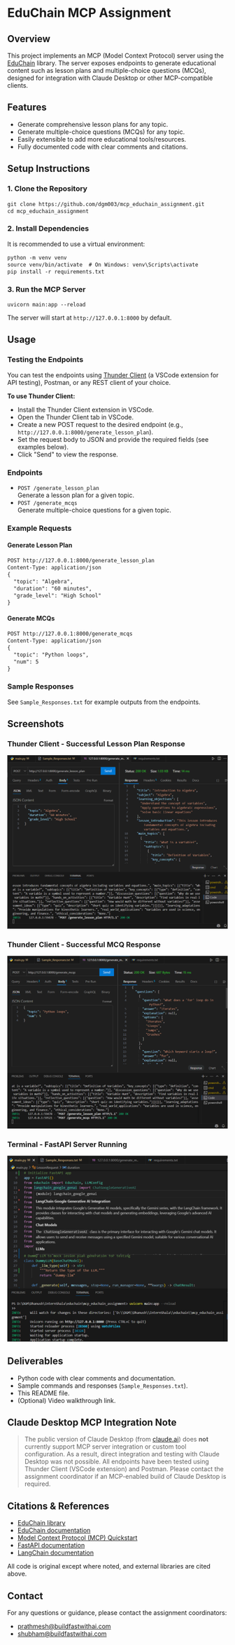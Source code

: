 # EduChain MCP Assignment

## Overview
This project implements an MCP (Model Context Protocol) server using the [EduChain](https://github.com/satvik314/educhain) library. The server exposes endpoints to generate educational content such as lesson plans and multiple-choice questions (MCQs), designed for integration with Claude Desktop or other MCP-compatible clients.

## Features
- Generate comprehensive lesson plans for any topic.
- Generate multiple-choice questions (MCQs) for any topic.
- Easily extensible to add more educational tools/resources.
- Fully documented code with clear comments and citations.

## Setup Instructions

### 1. Clone the Repository
```
git clone https://github.com/dgm003/mcp_educhain_assignment.git
cd mcp_educhain_assignment 
```

### 2. Install Dependencies
It is recommended to use a virtual environment:
```
python -m venv venv
source venv/bin/activate  # On Windows: venv\Scripts\activate
pip install -r requirements.txt
```

### 3. Run the MCP Server
```
uvicorn main:app --reload
```
The server will start at `http://127.0.0.1:8000` by default.

## Usage

### Testing the Endpoints
You can test the endpoints using [Thunder Client](https://www.thunderclient.com/) (a VSCode extension for API testing), Postman, or any REST client of your choice.

**To use Thunder Client:**
- Install the Thunder Client extension in VSCode.
- Open the Thunder Client tab in VSCode.
- Create a new POST request to the desired endpoint (e.g., `http://127.0.0.1:8000/generate_lesson_plan`).
- Set the request body to JSON and provide the required fields (see examples below).
- Click "Send" to view the response.

### Endpoints
- `POST /generate_lesson_plan`  
  Generate a lesson plan for a given topic.
- `POST /generate_mcqs`  
  Generate multiple-choice questions for a given topic.

### Example Requests
#### Generate Lesson Plan
```
POST http://127.0.0.1:8000/generate_lesson_plan
Content-Type: application/json
{
  "topic": "Algebra",
  "duration": "60 minutes",
  "grade_level": "High School"
}
```

#### Generate MCQs
```
POST http://127.0.0.1:8000/generate_mcqs
Content-Type: application/json
{
  "topic": "Python loops",
  "num": 5
}
```

### Sample Responses
See `Sample_Responses.txt` for example outputs from the endpoints.

## Screenshots

### Thunder Client - Successful Lesson Plan Response
![Thunder Client showing successful response for lesson plan](screenshots/Thunder_Client_showing_successful_response_generate_lesson_plan.png)

### Thunder Client - Successful MCQ Response
![Thunder Client showing successful response for MCQs](screenshots/Thunder_Client_showing_successful_response_generate_mcqs.png)

### Terminal - FastAPI Server Running
![Terminal running FastAPI server](screenshots/terminal_uvicorn_running.png)

## Deliverables
- Python code with clear comments and documentation.
- Sample commands and responses (`Sample_Responses.txt`).
- This README file.
- (Optional) Video walkthrough link.

## Claude Desktop MCP Integration Note
> The public version of Claude Desktop (from [claude.ai](https://claude.ai/download)) does **not** currently support MCP server integration or custom tool configuration. As a result, direct integration and testing with Claude Desktop was not possible. All endpoints have been tested using Thunder Client (VSCode extension) and Postman. Please contact the assignment coordinator if an MCP-enabled build of Claude Desktop is required.

## Citations & References
- [EduChain library](https://github.com/satvik314/educhain)
- [EduChain documentation](https://github.com/satvik314/educhain#readme)
- [Model Context Protocol (MCP) Quickstart](https://modelcontextprotocol.io/quickstart/user)
- [FastAPI documentation](https://fastapi.tiangolo.com/)
- [LangChain documentation](https://python.langchain.com/)

All code is original except where noted, and external libraries are cited above.

## Contact
For any questions or guidance, please contact the assignment coordinators:
- prathmesh@buildfastwithai.com
- shubham@buildfastwithai.com 